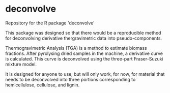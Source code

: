 # deconvolve
Repository for the R package 'deconvolve'

This package was designed so that there would be a reproducible method for deconvolving derivative thergravimetric data into pseudo-components. 

Thermogravimetric Analysis (TGA) is a method to estimate biomass fractions. After pyrolysing dried samples in the machine, a derivative curve is calculated. This curve is deconvolved using the three-part Fraser-Suzuki mixture model. 

It is designed for anyone to use, but will only work, for now, for material that needs to be deconvolved into three portions corresponding to hemicellulose, cellulose, and lignin. 

